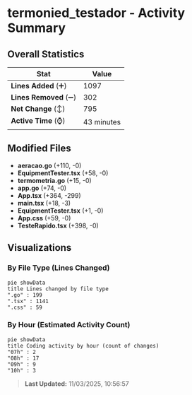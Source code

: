 # termonied_testador - Activity Summary 

## Overall Statistics

| Stat                   | Value                                                             |
| ---------------------- | ----------------------------------------------------------------- |
| **Lines Added** (➕)   | 1097                                          |
| **Lines Removed** (➖) | 302                                        |
| **Net Change** (↕)    | 795                |
| **Active Time** (⌚)   | 43 minutes |


## Modified Files
- **aeracao.go** (+110, -0)
- **EquipmentTester.tsx** (+58, -0)
- **termometria.go** (+15, -0)
- **app.go** (+74, -0)
- **App.tsx** (+364, -299)
- **main.tsx** (+18, -3)
- **EquipmentTester.tsx** (+1, -0)
- **App.css** (+59, -0)
- **TesteRapido.tsx** (+398, -0)

## Visualizations

### By File Type (Lines Changed)

```mermaid
pie showData
title Lines changed by file type
".go" : 199
".tsx" : 1141
".css" : 59
```

### By Hour (Estimated Activity Count)

```mermaid
pie showData
title Coding activity by hour (count of changes)
"07h" : 2
"08h" : 17
"09h" : 9
"10h" : 3
```


> **Last Updated:** 11/03/2025, 10:56:57